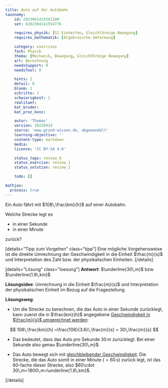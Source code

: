 ```yaml
---
title: Auto auf der Autobahn
taxonomy:
	id: 2023041415541180
	set: 0202304141554776

	requires_physik: [SI Einheiten, Gleichförmige Bewegung]
	requires_mathematik: [Algebraische Umformung]

	category: exercises
	fach: Physik
	thema: [Mechanik, Bewegung, Gleichförmige Bewegung]
	art: Berechnung
	needsSupport: 0
	needsTool: 0

	hints: 2
	detail: 0
	bloom: 1
	schritte: 2
	schwierigkeit: 1
	realitaet: 
	kat_bruder:
	kat_proz_konz: 

	autor: 'Thomas'
	version: 20230414
	source: 'www.grund-wissen.de, abgewandelt'
	learning-objective: ''
	content-type: markdown
	media:
	licence: 'CC BY-SA 4.0'

	status_tags: review_0
	status_exercise: review_1
	status_solution: review_1

	todo: []

mathjax:
  process: true
---
```

Ein Auto fährt mit $108\,\frac{km}{h}$ auf einer Autobahn.

Welche Strecke legt es

- in einer Sekunde
- in einer Minute

zurück?

[details="Tipp zum Vorgehen" class="tipp"]
Eine mögliche Vorgehensweise ist die direkte Umrechnung der Geschwindigkeit in die Einheit $\frac{m}{s}$ und Interpretation des Zahl bzw. der physikalischen Einheiten.
[/details]

[details="Lösung" class="loesung"]
**Antwort**: $\underline{30\,m}$ bzw. $\underline{1.8\,km}$

**Lösungsidee**: Umrechnung in die Einheit $\frac{m}{s}$ und Interpretation der physikalischen Einheit im Bezug auf die Fragestellung.

**Lösungsweg**:
- Um die Strecke zu berechnen, die das Auto in einer Sekunde zurücklegt, kann zuerst die in $\frac{km}{h}$ angegebene [Geschwindigkeit in $\frac{m}{s}$ umgerechnet werden](../):

$$
108\,\frac{km}{h} =\frac{108}{3.6}\,\frac{m}{s} = 30\,\frac{m}{s}
$$

- Das bedeutet, dass das Auto pro Sekunde $30\,m$ zurücklegt. Bei einer Sekunde also genau $\underline{30\,m}$.

- Das Auto bewegt sich mit [gleichbleibender Geschwindigkeit](../). Die Strecke, die das Auto somit in einer Minute ($=60\,s$) zurück legt, ist das $60$-fache dieser Strecke, also $60\cdot 30\,m=1800\,m=\underline{1.8\,km}$.

[/details]